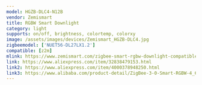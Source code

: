 ```yaml
---
model: HGZB-DLC4-N12B
vendor: Zemismart
title: RGBW Smart Downlight
category: light
supports: on/off, brightness, colortemp, colorxy
image: /assets/images/devices/Zemismart_HGZB-DLC4.jpg
zigbeemodel: ['NUET56-DL27LX1.2']
compatible: [z2m]
mlink: https://www.zemismart.com/zigbee-smart-rgbw-downlight-compatible-with-hue-led-bulb-light-work-with-amazon-alexa-echo-google-home-smarthings-via-zemismart-hub-p0013-p0013.html
link: https://www.aliexpress.com/item/32838479153.html
link2: https://www.aliexpress.com/item/4000378948250.html
link3: https://www.alibaba.com/product-detail/ZigBee-3-0-Smart-RGBW-4_62395368597.html
---
```

